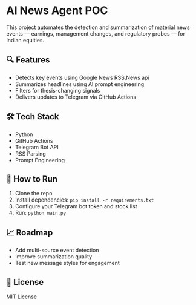 # AI News Agent POC

This project automates the detection and summarization of material news events — earnings, management changes, and regulatory probes — for Indian equities.

## 🔍 Features
- Detects key events using Google News RSS,News api
- Summarizes headlines using AI prompt engineering
- Filters for thesis-changing signals
- Delivers updates to Telegram via GitHub Actions

## 🛠️ Tech Stack
- Python
- GitHub Actions
- Telegram Bot API
- RSS Parsing
- Prompt Engineering

## 🚀 How to Run
1. Clone the repo
2. Install dependencies: `pip install -r requirements.txt`
3. Configure your Telegram bot token and stock list
4. Run: `python main.py`

## 📈 Roadmap
- Add multi-source event detection
- Improve summarization quality
- Test new message styles for engagement

## 📄 License
MIT License

